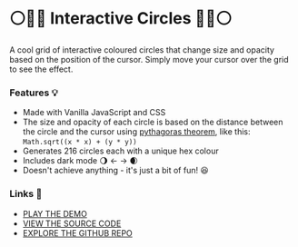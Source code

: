 # ⚪🔴🔵 Interactive Circles 🔵🔴⚪

A cool grid of interactive coloured circles that change size and opacity based on the position of the cursor. Simply move your cursor over the grid to see the effect.

### Features 💡
- Made with Vanilla JavaScript and CSS
- The size and opacity of each circle is based on the distance between the circle and the cursor using [pythagoras theorem](https://www.bbc.co.uk/bitesize/guides/z3g9q6f/revision/3), like this: `Math.sqrt((x * x) + (y * y))` 
- Generates 216 circles each with a unique hex colour
- Includes dark mode 🌖 ← → 🌒
- Doesn't achieve anything - it's just a bit of fun! 😆

### Links 🔗
- [PLAY THE DEMO](https://js-interactive-grid-of-coloured-circles.rolandjlevy.repl.co)
- [VIEW THE SOURCE CODE](https://repl.it/@RolandJLevy/js-interactive-coloured-circles)
- [EXPLORE THE GITHUB REPO](https://github.com/rolandjlevy/js-interactive-coloured-circles)